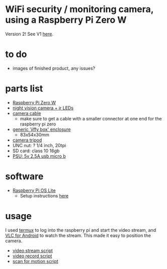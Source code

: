 # WiFi security / monitoring camera, using a Raspberry Pi Zero W

Version 2! See V1 [here](https://github.com/uozuAho/pi_cam_v1).

# to do
- images of finished product, any issues?

# parts list
- [Raspberry Pi Zero W](https://www.raspberrypi.org/pi-zero-w/)
- [night vision camera + ir LEDs](https://core-electronics.com.au/raspberry-pi-camera-board-night-vision-adjustable-focus-lens-5mp.html)
- [camera cable](https://core-electronics.com.au/raspberry-pi-zero-camera-adapter.html)
    - make sure to get a cable with a smaller connector at one end for the
      raspberry pi zero
- [generic 'jiffy box' enclosure](https://core-electronics.com.au/ub5-82lx54wx30hmm-grey-abs-jiffy-box.html)
    - 83x54x30mm
- [camera tripod](https://core-electronics.com.au/the-pi-hut-flexible-tripod.html)
- UNC nut: ? 1/4 inch, 20tpi
- SD card: class 10 16gb
- [PSU: 5v 2.5A usb micro b](https://core-electronics.com.au/raspberry-pi-3-power-supply.html)

# software
- [Raspberry Pi OS Lite](https://www.raspberrypi.org/software/operating-systems/)
  - Setup instructions [here](https://github.com/uozuAho/pi_stuff/blob/main/setup.md)

# usage
I used [termux](https://termux.com/) to log into the raspberry pi and start the
video stream, and [VLC for Android](https://www.videolan.org/vlc/download-android.html)
to watch the stream. This made it easy to position the camera.

- [video stream script](https://github.com/uozuAho/pi_stuff/blob/main/video_stream.sh)
- [video record script](https://github.com/uozuAho/pi_stuff/blob/main/video_record_loop.sh)
- [scan for motion script](https://github.com/uozuAho/pi_stuff/blob/main/video_scan.sh)
